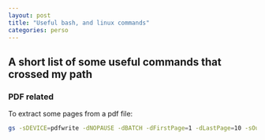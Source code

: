 ```yaml
---
layout: post
title: "Useful bash, and linux commands"
categories: perso
---
```


## A short list of some useful commands that crossed my path

### PDF related

To extract some pages from a pdf file:
```bash
gs -sDEVICE=pdfwrite -dNOPAUSE -dBATCH -dFirstPage=1 -dLastPage=10 -sOutputFile=output.pdf input.pdf
```



